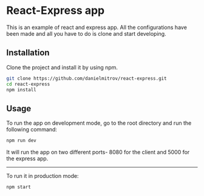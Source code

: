 
# React-Express app

This is an example of react and express app. All the configurations have been made and all you have to do is clone and start developing.

## Installation

Clone the project and install it by using npm.

```bash
git clone https://github.com/danielmitrov/react-express.git
cd react-express
npm install
```

## Usage
To run the app on development mode, go to the root directory and run the following command:
```bash
npm run dev 
```
It will run the app on two different ports- 8080 for the client and 5000 for the express app.
___
To run it in production mode:
```bash
npm start
```
